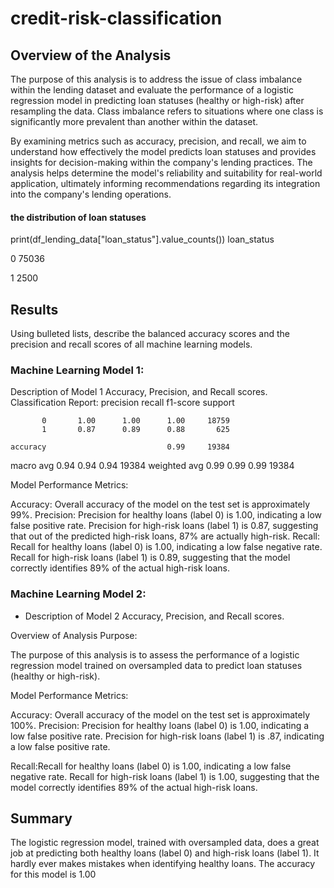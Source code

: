 # credit-risk-classification

## Overview of the Analysis

The purpose of this analysis is to address the issue of class imbalance within the lending dataset and evaluate the performance of a logistic regression model in predicting loan statuses (healthy or high-risk) after resampling the data. Class imbalance refers to situations where one class is significantly more prevalent than another within the dataset.

By examining metrics such as accuracy, precision, and recall, we aim to understand how effectively the model predicts loan statuses and provides insights for decision-making within the company's lending practices. The analysis helps determine the model's reliability and suitability for real-world application, ultimately informing recommendations regarding its integration into the company's lending operations.

#### the distribution of loan statuses
print(df_lending_data["loan_status"].value_counts())
loan_status

0    75036

1     2500


## Results

Using bulleted lists, describe the balanced accuracy scores and the precision and recall scores of all machine learning models.

### Machine Learning Model 1:
Description of Model 1 Accuracy, Precision, and Recall scores.
Classification Report:
              precision    recall  f1-score   support

           0       1.00      1.00      1.00     18759
           1       0.87      0.89      0.88       625

    accuracy                           0.99     19384
   macro avg       0.94      0.94      0.94     19384
weighted avg       0.99      0.99      0.99     19384


Model Performance Metrics:

Accuracy: Overall accuracy of the model on the test set is approximately 99%.
Precision: Precision for healthy loans (label 0) is 1.00, indicating a low false positive rate.
Precision for high-risk loans (label 1) is 0.87, suggesting that out of the predicted high-risk loans, 87% are actually high-risk.
Recall: Recall for healthy loans (label 0) is 1.00, indicating a low false negative rate.
Recall for high-risk loans (label 1) is 0.89, suggesting that the model correctly identifies 89% of the actual high-risk loans.

### Machine Learning Model 2:
  * Description of Model 2 Accuracy, Precision, and Recall scores.
  
Overview of Analysis Purpose:

The purpose of this analysis is to assess the performance of a logistic regression model trained on oversampled data to predict loan statuses (healthy or high-risk).

Model Performance Metrics:

Accuracy: Overall accuracy of the model on the test set is approximately 100%.
Precision:
Precision for healthy loans (label 0) is 1.00, indicating a low false positive rate.
Precision for high-risk loans (label 1) is .87, indicating a low false positive rate.

Recall:Recall for healthy loans (label 0) is 1.00, indicating a low false negative rate.
Recall for high-risk loans (label 1) is 1.00, suggesting that the model correctly identifies 89% of the actual high-risk loans.


## Summary

The logistic regression model, trained with oversampled data, does a great job at predicting both healthy loans (label 0) and high-risk loans (label 1). It hardly ever makes mistakes when identifying healthy loans. The accuracy for this model is 1.00
